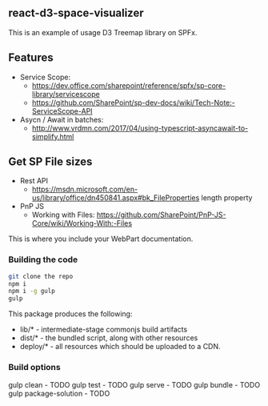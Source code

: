 ## react-d3-space-visualizer
This is an example of usage D3 Treemap library on SPFx.

## Features
- Service Scope: 
  - https://dev.office.com/sharepoint/reference/spfx/sp-core-library/servicescope
  - https://github.com/SharePoint/sp-dev-docs/wiki/Tech-Note:-ServiceScope-API
- Asycn / Await in batches: 
  - http://www.vrdmn.com/2017/04/using-typescript-asyncawait-to-simplify.html

## Get SP File sizes
- Rest API
  - https://msdn.microsoft.com/en-us/library/office/dn450841.aspx#bk_FileProperties length property
- PnP JS
  - Working with Files: https://github.com/SharePoint/PnP-JS-Core/wiki/Working-With:-Files


  
This is where you include your WebPart documentation.

### Building the code

```bash
git clone the repo
npm i
npm i -g gulp
gulp
```

This package produces the following:

* lib/* - intermediate-stage commonjs build artifacts
* dist/* - the bundled script, along with other resources
* deploy/* - all resources which should be uploaded to a CDN.

### Build options

gulp clean - TODO
gulp test - TODO
gulp serve - TODO
gulp bundle - TODO
gulp package-solution - TODO
